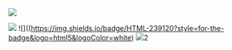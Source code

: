 <img src="https://capsule-render.vercel.app/api?type=waving&color=auto&height=200&section=header&text=borim!&fontSize=90" />

![](https://img.shields.io/badge/Python-3776AB?style=for-the-badge&logo=python&logoColor=white)
![]((https://img.shields.io/badge/HTML-239120?style=for-the-badge&logo=html5&logoColor=white)
![](https://img.shields.io/badge/CSS-239120?&style=for-the-badge&logo=css3&logoColor=white)2
